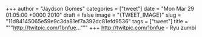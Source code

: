 
+++
author = "Jaydson Gomes"
categories = ["tweet"]
date = "Mon Mar 29 01:05:00 +0000 2010"
draft = false
image = "{TWEET_IMAGE}"
slug = "11d84145065e59e9c3da81ef7a392dc81efd9536"
tags = ["tweet"]
title = """http://twitpic.com/1bnfue..."""
+++
http://twitpic.com/1bnfue - Ryu zumbi
